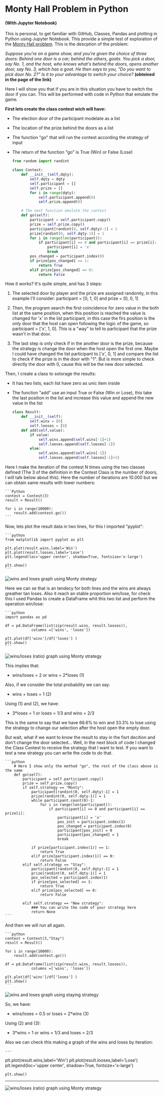 # Monty Hall  Problem in Python 
#### (With Jupyter Notebook)

This is personal, to get familiar with GitHub, Classes, Pandas and plotting in Python using Jupyter Notebook. This provide a simple test of exploration of the [Monty Hall problem](https://en.wikipedia.org/wiki/Monty_Hall_problem). This is the descption of the problem:

*Suppose you're on a game show, and you're given the choice of three doors: Behind one door is a car; behind the others, goats. You pick a door, say No. 1, and the host, who knows what's behind the doors, opens another door, say No. 3, which has a goat. He then says to you, "Do you want to pick door No. 2?" Is it to your advantage to switch your choice?*
**(obteined in the page of the link)**

Here I will show you that if you are in this situation you have to switch the door if you can. This will be performed with code in Python that emulate the game. 

**First lets create the class contest wich will have:**
- The election door of the participant modelate as a list
- The location of the prize behind the doors as a list
- The function "go" that will run the contest according the strategy of input
- The return of the function "go" is True (Win) or False (Lose)


    ```python
    from random import randint

    class Contest:
        def __init__(self,dqty):
            self.dqty = dqty 
            self.participant = []
            self.prize = []
            for i in range(dqty):
                self.participant.append(0)
                self.prize.append(0)

        # The next function emulate the contest
        def go(self):
            participant = self.participant.copy()
            prize = self.prize.copy()
            participant[randint(0, self.dqty)-1] = 1 
            prize[randint(0, self.dqty-1)] = 1
            for i in range(len(participant)):
                if participant[i] == 0 and participant[i] == prize[i]:
                    participant[i] = 'x'
                    break
            pos_changed = participant.index(0)
            if prize[pos_changed] == 1:
                return True
            elif prize[pos_changed] == 0:
                return False
    ```

How it works? It's quite simple, and has 3 steps:

1. The selected door by player and the prize are assigned randomly, in this example I'll consider: participant = [0, 1, 0] and prize = [0, 0, 1]

1. Then, the program search the first coincidence for zero value in the both list at the same position, when this position is reached the value is changed for 'x' in the list participant, in this case the firs position is the only door that the host can open following the logic of the game, so participant = ['x', 1, 0]. This is a "way" to tell to participant that the prize wasn't in that door.

1. The last step is only check if in the another door is the prize, because the strategy is change the door when the host open the first one. Maybe I could have changed the list participant to ['x', 0, 1] and compare the list to check if the prize is in the door with "1". But is more simple to check directly the door with 0, cause this will be the new door selected.

Then, I create a class to sotorage the results:

- It has two lists, each list have zero as unic item inside
- The function "add" use an input True or False (Win or Lose), this take the last position in the list and increase this value and append the new value in the list

    ```python
    class Result:
        def __init__(self):
            self.wins = [0]
            self.looses = [0]
        def add(self,value):
            if value:
                self.wins.append(self.wins[-1]+1)
                self.looses.append(self.looses[-1])
            else:
                self.wins.append(self.wins[-1])
                self.looses.append(self.looses[-1]+1)
    ```

Here I make the iteration of the contest N times using the two classes defined (The 3 of the definition in the Contest Class is the number of doors, I will talk below about this). Here the number of iterations are 10.000 but we can obtain same results with lower numbers:

    ```Python
    contest = Contest(3)
    result = Result()
    
    for i in range(10000):
        result.add(contest.go())
    ```
Now, lets plot the result data in two lines, for this I imported "pyplot":

    ```python
    from matplotlib import pyplot as plt

    plt.plot(result.wins,label='Win')
    plt.plot(result.looses,label='Lose')
    plt.legend(loc='upper center', shadow=True, fontsize='x-large')

    plt.show() 
    ```

![wins and loses graph using Monty strategy](imgs/win_lose-monthy.png)

Here we can se that is an tendecy for both lines and the wins are always greather tan loses. Also it reach an stable proportion win/lose, for check this I used Pandas to create a DataFrame whit this two list and perform the operation win/lose:

    ```python
    import pandas as pd

    df = pd.DataFrame(list(zip(result.wins, result.looses)),
                columns =['wins', 'loses'])

    plt.plot(df['wins']/df['loses'] )
    plt.show()
    ```
![wins/loses (ratio) graph using Monty strategy](imgs/win_lose-ratio-monthy.png)

This implies that:
    
*   wins/loses = 2      or      wins = 2*loses          (1)
    
Also, if we consider the total probability we can say:

*   wins + loses = 1                                    (2)

Using (1) and (2), we have:

*   3*loses = 1         or      loses = 1/3     and     wins = 2/3

This is the same to say that we have 66.6% to win and 33.3% to lose using the strategy to change our selection after the host open the empty door.

But wait, what if we want to know the result to stay in the fisrt decition and don't change the door selected... Well, in the next block of code I changed the Class Contest to receive the strategy that I want to test. If you want to test a new strategy you can write the code to do that.

    ```python
        # Here I show only the method "go", the rest of the class above is the same 
        def go(self):
            participant = self.participant.copy()
            prize = self.prize.copy()
            if self.strategy == "Monty":
                participant[randint(0, self.dqty)-1] = 1 
                prize[randint(0, self.dqty-1)] = 1
                while participant.count(0)-1:
                    for i in range(len(participant)):
                        if participant[i] == 0 and participant[i] == prize[i]:
                            participant[i] = 'x'
                            pos_init = participant.index(1)
                            pos_changed = participant.index(0)
                            participant[pos_init] = 0
                            participant[pos_changed] = 1
                            break

                if prize[participant.index(1)] == 1:
                    return True
                elif prize[participant.index(1)] == 0:
                    return False
            elif self.strategy == "Stay":
                participant[randint(0, self.dqty)-1] = 1 
                prize[randint(0, self.dqty-1)] = 1
                pos_selected = participant.index(1)
                if prize[pos_selected] == 1:
                    return True
                elif prize[pos_selected] == 0:
                    return False
            
            elif self.strategy == "New strategy":
                ### You can write the code of your strategy here
                return None
    ```

And then we will run all again.

    ```python
    contest = Contest(3,"Stay")
    result = Result()

    for i in range(10000):
        result.add(contest.go())

    df = pd.DataFrame(list(zip(result.wins, result.looses)),
                columns =['wins', 'loses'])

    plt.plot(df['wins']/df['loses'] )
    plt.show()
    ```

![wins and loses graph using staying strategy](imgs/win_lose-stay.png)

So, we have:

*   wins/loses = 0.5      or      loses = 2*wins          (3)

Using (2) and (3):

*   3*wins = 1         or      wins = 1/3     and     loses = 2/3

Also we can check this making a graph of the wins and loses by iteration:

    ---
plt.plot(result.wins,label='Win')
    plt.plot(result.looses,label='Lose')
    plt.legend(loc='upper center', shadow=True, fontsize='x-large')

    plt.show()
---
![wins/loses (ratio) graph using Monty strategy](imgs/win_lose-ratio-stay.png)


